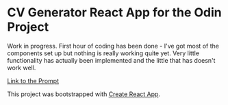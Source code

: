 # CV Generator React App for the Odin Project 

Work in progress. First hour of coding has been done - I've got most of the components set up but nothing is really working quite yet. Very little functionality has actually been implemented and the little that has doesn't work well.

[Link to the Prompt](https://www.theodinproject.com/lessons/node-path-javascript-cv-application)

This project was bootstrapped with [Create React App](https://github.com/facebook/create-react-app).
